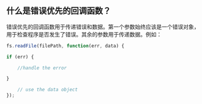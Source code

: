 ## 什么是错误优先的回调函数？

​	错误优先的回调函数用于传递错误和数据。第一个参数始终应该是一个错误对象， 用于检查程序是否发生了错误。其余的参数用于传递数据。例如：

```javascript
fs.readFile(filePath, function(err, data) {  

if (err) {

    //handle the error

}

    // use the data object
});
```

